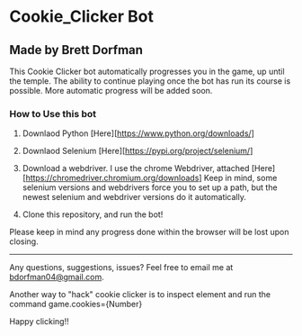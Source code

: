 # Cookie_Clicker Bot
## Made by Brett Dorfman

This Cookie Clicker bot automatically progresses you in the game, up until the temple. The ability to continue playing once the bot has run its course is possible. More automatic progress will be added soon.  

### How to Use this bot

1. Downlaod Python [Here][https://www.python.org/downloads/]

2. Downlaod Selenium [Here][https://pypi.org/project/selenium/]

4. Download a webdriver. I use the chrome Webdriver, attached [Here][https://chromedriver.chromium.org/downloads] Keep in mind, some selenium versions and webdrivers force you to set up a path, but the newest selenium and webdriver versions do it automatically. 

3. Clone this repository, and run the bot!

Please keep in mind any progress done within the browser will be lost upon closing.

---

Any questions, suggestions, issues? Feel free to email me at bdorfman04@gmail.com.

Another way to "hack" cookie clicker is to inspect element and run the command game.cookies={Number}

Happy clicking!!